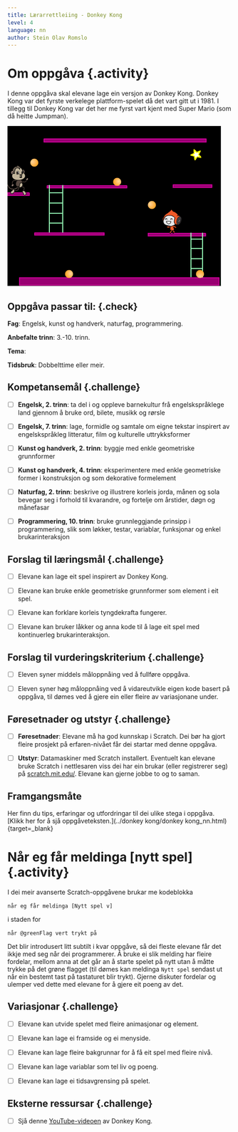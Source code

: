```yaml
---
title: Lærarrettleiing - Donkey Kong
level: 4
language: nn
author: Stein Olav Romslo
---
```



# Om oppgåva {.activity}

I denne oppgåva skal elevane lage ein versjon av Donkey Kong. Donkey Kong var
det fyrste verkelege plattform-spelet då det vart gitt ut i 1981. I tillegg til
Donkey Kong var det her me fyrst vart kjent med Super Mario (som då heitte
Jumpman).

![Illustrasjon av eit ferdig Donkey Kong-spel](donkey_kong.png)

## Oppgåva passar til: {.check}

__Fag__: Engelsk, kunst og handverk, naturfag, programmering.

__Anbefalte trinn__: 3.-10. trinn.

__Tema__:

__Tidsbruk__: Dobbelttime eller meir.

## Kompetansemål {.challenge}

- [ ] __Engelsk, 2. trinn__: ta del i og oppleve barnekultur frå
  engelskspråklege land gjennom å bruke ord, bilete, musikk og rørsle

- [ ] __Engelsk, 7. trinn__: lage, formidle og samtale om eigne tekstar
  inspirert av engelskspråkleg litteratur, film og kulturelle uttrykksformer

- [ ] __Kunst og handverk, 2. trinn__: byggje med enkle geometriske grunnformer

- [ ] __Kunst og handverk, 4. trinn__: eksperimentere med enkle geometriske
  former i konstruksjon og som dekorative formelement

- [ ] __Naturfag, 2. trinn__: beskrive og illustrere korleis jorda, månen og
  sola bevegar seg i forhold til kvarandre, og fortelje om årstider, døgn og
  månefasar

- [ ] __Programmering, 10. trinn__: bruke grunnleggjande prinsipp i
  programmering, slik som løkker, testar, variablar, funksjonar og enkel
  brukarinteraksjon

## Forslag til læringsmål {.challenge}

- [ ] Elevane kan lage eit spel inspirert av Donkey Kong.

- [ ] Elevane kan bruke enkle geometriske grunnformer som element i eit spel.

- [ ] Elevane kan forklare korleis tyngdekrafta fungerer.

- [ ] Elevane kan bruker låkker og anna kode til å lage eit spel med
  kontinuerleg brukarinteraksjon.

## Forslag til vurderingskriterium {.challenge}

- [ ] Eleven syner middels måloppnåing ved å fullføre oppgåva.

- [ ] Eleven syner høg måloppnåing ved å vidareutvikle eigen kode basert på
  oppgåva, til dømes ved å gjere ein eller fleire av variasjonane under.

## Føresetnader og utstyr {.challenge}

- [ ] __Føresetnader__: Elevane må ha god kunnskap i Scratch. Dei bør ha gjort
  fleire prosjekt på erfaren-nivået får dei startar med denne oppgåva.

- [ ] __Utstyr__: Datamaskiner med Scratch installert. Eventuelt kan elevane
  bruke Scratch i nettlesaren viss dei har ein brukar (eller registrerer seg) på
  [scratch.mit.edu/](https://scratch.mit.edu/). Elevane kan gjerne jobbe to og
  to saman.

## Framgangsmåte

Her finn du tips, erfaringar og utfordringar til dei ulike stega i oppgåva.
[Klikk her for å sjå oppgåveteksten.](../donkey kong/donkey
kong_nn.html){target=_blank}


# Når eg får meldinga [nytt spel] {.activity}

I dei meir avanserte Scratch-oppgåvene brukar me kodeblokka

```blocks
når eg får meldinga [Nytt spel v]
```

i staden for

```blocks
når @greenFlag vert trykt på
```

Det blir introdusert litt subtilt i kvar oppgåve, så dei fleste elevane får det
ikkje med seg når dei programmerer. Å bruke ei slik melding har fleire fordelar,
mellom anna at det går an å starte spelet på nytt utan å måtte trykke på det
grøne flagget (til dømes kan meldinga `Nytt spel` sendast ut når ein bestemt
tast på tastaturet blir trykt). Gjerne diskuter fordelar og ulemper ved dette
med elevane for å gjere eit poeng av det.

## Variasjonar {.challenge}

- [ ] Elevane kan utvide spelet med fleire animasjonar og element.

- [ ] Elevane kan lage ei framside og ei menyside.

- [ ] Elevane kan lage fleire bakgrunnar for å få eit spel med fleire nivå.

- [ ] Elevane kan lage variablar som tel liv og poeng.

- [ ] Elevane kan lage ei tidsavgrensing på spelet.

## Eksterne ressursar {.challenge}

- [ ] Sjå denne [YouTube-videoen](https://www.youtube.com/watch?v=Pp2aMs38ERY)
  av Donkey Kong.
